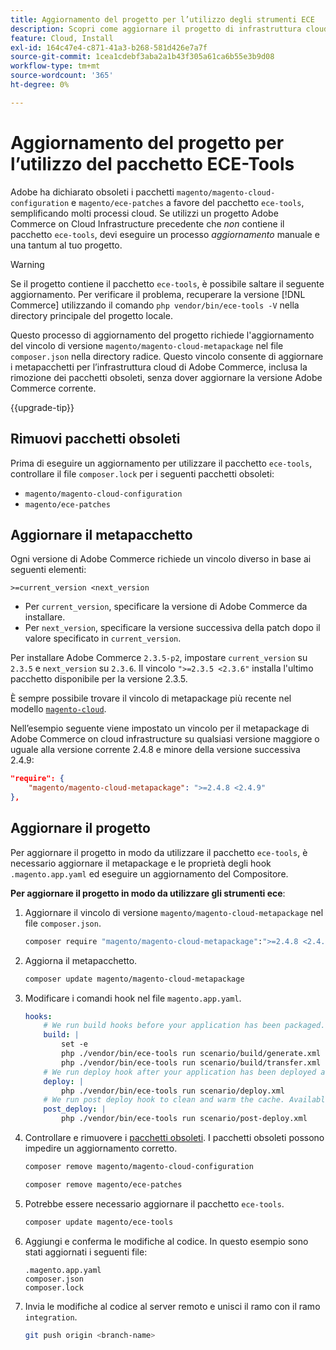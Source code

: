 ```yaml
---
title: Aggiornamento del progetto per l’utilizzo degli strumenti ECE
description: Scopri come aggiornare il progetto di infrastruttura cloud Adobe Commerce on per utilizzare il pacchetto ECE-Tools e sfruttare le correzioni e le funzionalità più recenti.
feature: Cloud, Install
exl-id: 164c47e4-c871-41a3-b268-581d426e7a7f
source-git-commit: 1cea1cdebf3aba2a1b43f305a61ca6b55e3b9d08
workflow-type: tm+mt
source-wordcount: '365'
ht-degree: 0%

---
```


# Aggiornamento del progetto per l’utilizzo del pacchetto ECE-Tools

Adobe ha dichiarato obsoleti i pacchetti `magento/magento-cloud-configuration` e `magento/ece-patches` a favore del pacchetto `ece-tools`, semplificando molti processi cloud. Se utilizzi un progetto Adobe Commerce on Cloud Infrastructure precedente che _non_ contiene il pacchetto `ece-tools`, devi eseguire un processo _aggiornamento_ manuale e una tantum al tuo progetto.

>[!WARNING]
>
>Se il progetto contiene il pacchetto `ece-tools`, è possibile saltare il seguente aggiornamento. Per verificare il problema, recuperare la versione [!DNL Commerce] utilizzando il comando `php vendor/bin/ece-tools -V` nella directory principale del progetto locale.

Questo processo di aggiornamento del progetto richiede l&#39;aggiornamento del vincolo di versione `magento/magento-cloud-metapackage` nel file `composer.json` nella directory radice. Questo vincolo consente di aggiornare i metapacchetti per l’infrastruttura cloud di Adobe Commerce, inclusa la rimozione dei pacchetti obsoleti, senza dover aggiornare la versione Adobe Commerce corrente.

{{upgrade-tip}}

## Rimuovi pacchetti obsoleti

Prima di eseguire un aggiornamento per utilizzare il pacchetto `ece-tools`, controllare il file `composer.lock` per i seguenti pacchetti obsoleti:

- `magento/magento-cloud-configuration`
- `magento/ece-patches`

## Aggiornare il metapacchetto

Ogni versione di Adobe Commerce richiede un vincolo diverso in base ai seguenti elementi:

```
>=current_version <next_version
```

- Per `current_version`, specificare la versione di Adobe Commerce da installare.
- Per `next_version`, specificare la versione successiva della patch dopo il valore specificato in `current_version`.

Per installare Adobe Commerce `2.3.5-p2`, impostare `current_version` su `2.3.5` e `next_version` su `2.3.6`. Il vincolo `">=2.3.5 <2.3.6"` installa l&#39;ultimo pacchetto disponibile per la versione 2.3.5.

È sempre possibile trovare il vincolo di metapackage più recente nel modello [`magento-cloud`](https://github.com/magento/magento-cloud/blob/master/composer.json).

Nell’esempio seguente viene impostato un vincolo per il metapackage di Adobe Commerce on cloud infrastructure su qualsiasi versione maggiore o uguale alla versione corrente 2.4.8 e minore della versione successiva 2.4.9:

```json
"require": {
    "magento/magento-cloud-metapackage": ">=2.4.8 <2.4.9"
},
```

## Aggiornare il progetto

Per aggiornare il progetto in modo da utilizzare il pacchetto `ece-tools`, è necessario aggiornare il metapackage e le proprietà degli hook `.magento.app.yaml` ed eseguire un aggiornamento del Compositore.

**Per aggiornare il progetto in modo da utilizzare gli strumenti ece**:

1. Aggiornare il vincolo di versione `magento/magento-cloud-metapackage` nel file `composer.json`.

   ```bash
   composer require "magento/magento-cloud-metapackage":">=2.4.8 <2.4.9" --no-update
   ```

1. Aggiorna il metapacchetto.

   ```bash
   composer update magento/magento-cloud-metapackage
   ```

1. Modificare i comandi hook nel file `magento.app.yaml`.

   ```yaml
   hooks:
       # We run build hooks before your application has been packaged.
       build: |
           set -e
           php ./vendor/bin/ece-tools run scenario/build/generate.xml
           php ./vendor/bin/ece-tools run scenario/build/transfer.xml
       # We run deploy hook after your application has been deployed and started.
       deploy: |
           php ./vendor/bin/ece-tools run scenario/deploy.xml
       # We run post deploy hook to clean and warm the cache. Available with ECE-Tools 2002.0.10.
       post_deploy: |
           php ./vendor/bin/ece-tools run scenario/post-deploy.xml
   ```

1. Controllare e rimuovere i [pacchetti obsoleti](#remove-deprecated-packages). I pacchetti obsoleti possono impedire un aggiornamento corretto.

   ```bash
   composer remove magento/magento-cloud-configuration
   ```

   ```bash
   composer remove magento/ece-patches
   ```

1. Potrebbe essere necessario aggiornare il pacchetto `ece-tools`.

   ```bash
   composer update magento/ece-tools
   ```

1. Aggiungi e conferma le modifiche al codice. In questo esempio sono stati aggiornati i seguenti file:

   ```
   .magento.app.yaml
   composer.json
   composer.lock
   ```

1. Invia le modifiche al codice al server remoto e unisci il ramo con il ramo `integration`.

   ```bash
   git push origin <branch-name>
   ```
